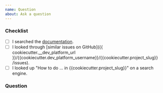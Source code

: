 ```yaml
---
name: Question
about: Ask a question
---
```


### Checklist

<!-- To help keep this issue tracker clean and focused, please make sure that you have
 tried *all* of the following resources before submitting your question. -->

- [ ] I searched the [documentation](https://{{cookiecutter.project_slug}}.readthedocs.io).
- [ ] I looked through [similar issues on GitHub]({{ cookiecutter.__dev_platform_url }}/{{cookiecutter.dev_platform_username}}/{{cookiecutter.project_slug}}/issues).
- [ ] I looked up "How to do ... in {{cookiecutter.project_slug}}" on a search engine.

### Question

<!-- Please ask your question here. -->
